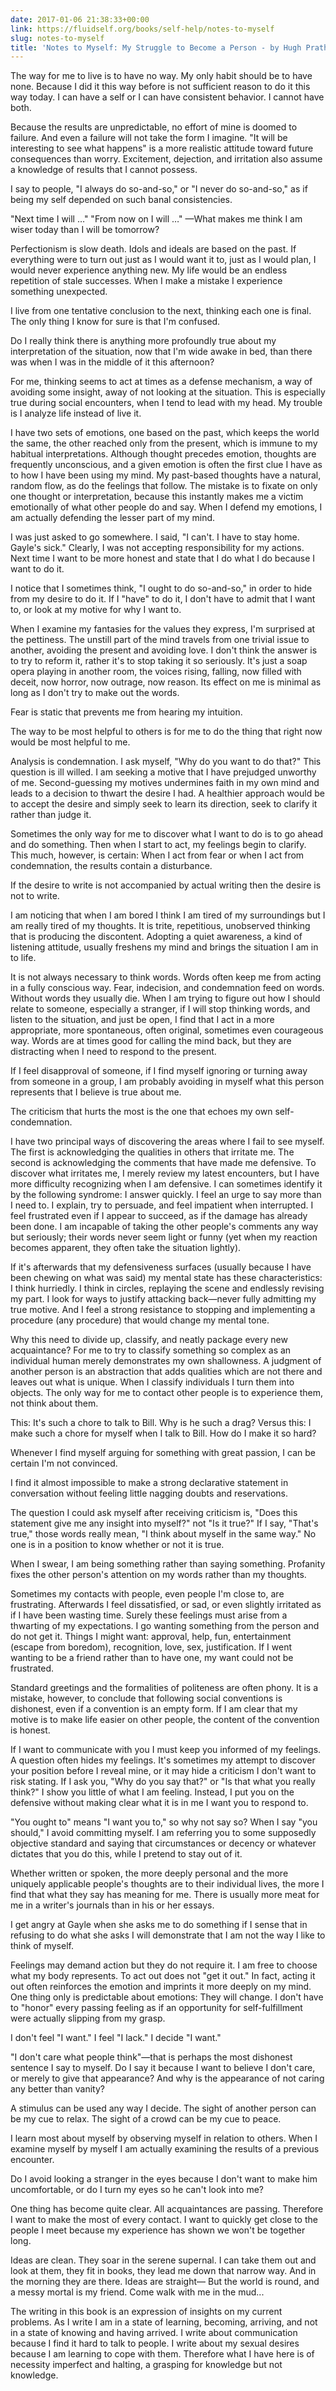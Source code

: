 ```yaml
---
date: 2017-01-06 21:38:33+00:00
link: https://fluidself.org/books/self-help/notes-to-myself
slug: notes-to-myself
title: 'Notes to Myself: My Struggle to Become a Person - by Hugh Prather'
---
```


The way for me to live is to have no way. My only habit should be to have none. Because I did it this way before is not sufficient reason to do it this way today. I can have a self or I can have consistent behavior. I cannot have both.

Because the results are unpredictable, no effort of mine is doomed to failure. And even a failure will not take the form I imagine. "It will be interesting to see what happens" is a more realistic attitude toward future consequences than worry. Excitement, dejection, and irritation also assume a knowledge of results that I cannot possess.

I say to people, "I always do so-and-so," or "I never do so-and-so," as if being my self depended on such banal consistencies.

"Next time I will …" "From now on I will …" —What makes me think I am wiser today than I will be tomorrow?

Perfectionism is slow death. Idols and ideals are based on the past. If everything were to turn out just as I would want it to, just as I would plan, I would never experience anything new. My life would be an endless repetition of stale successes. When I make a mistake I experience something unexpected.

I live from one tentative conclusion to the next, thinking each one is final. The only thing I know for sure is that I'm confused.

Do I really think there is anything more profoundly true about my interpretation of the situation, now that I'm wide awake in bed, than there was when I was in the middle of it this afternoon?

For me, thinking seems to act at times as a defense mechanism, a way of avoiding some insight, away of not looking at the situation. This is especially true during social encounters, when I tend to lead with my head. My trouble is I analyze life instead of live it.

I have two sets of emotions, one based on the past, which keeps the world the same, the other reached only from the present, which is immune to my habitual interpretations. Although thought precedes emotion, thoughts are frequently unconscious, and a given emotion is often the first clue I have as to how I have been using my mind. My past-based thoughts have a natural, random flow, as do the feelings that follow. The mistake is to fixate on only one thought or interpretation, because this instantly makes me a victim emotionally of what other people do and say. When I defend my emotions, I am actually defending the lesser part of my mind.

I was just asked to go somewhere. I said, "I can't. I have to stay home. Gayle's sick." Clearly, I was not accepting responsibility for my actions. Next time I want to be more honest and state that I do what I do because I want to do it.

I notice that I sometimes think, "I ought to do so-and-so," in order to hide from my desire to do it. If I "have" to do it, I don't have to admit that I want to, or look at my motive for why I want to.

When I examine my fantasies for the values they express, I'm surprised at the pettiness. The unstill part of the mind travels from one trivial issue to another, avoiding the present and avoiding love. I don't think the answer is to try to reform it, rather it's to stop taking it so seriously. It's just a soap opera playing in another room, the voices rising, falling, now filled with deceit, now horror, now outrage, now reason. Its effect on me is minimal as long as I don't try to make out the words.

Fear is static that prevents me from hearing my intuition.

The way to be most helpful to others is for me to do the thing that right now would be most helpful to me.

Analysis is condemnation. I ask myself, "Why do you want to do that?" This question is ill willed. I am seeking a motive that I have prejudged unworthy of me. Second-guessing my motives undermines faith in my own mind and leads to a decision to thwart the desire I had. A healthier approach would be to accept the desire and simply seek to learn its direction, seek to clarify it rather than judge it.

Sometimes the only way for me to discover what I want to do is to go ahead and do something. Then when I start to act, my feelings begin to clarify. This much, however, is certain: When I act from fear or when I act from condemnation, the results contain a disturbance.

If the desire to write is not accompanied by actual writing then the desire is not to write.

I am noticing that when I am bored I think I am tired of my surroundings but I am really tired of my thoughts. It is trite, repetitious, unobserved thinking that is producing the discontent. Adopting a quiet awareness, a kind of listening attitude, usually freshens my mind and brings the situation I am in to life.

It is not always necessary to think words. Words often keep me from acting in a fully conscious way. Fear, indecision, and condemnation feed on words. Without words they usually die. When I am trying to figure out how I should relate to someone, especially a stranger, if I will stop thinking words, and listen to the situation, and just be open, I find that I act in a more appropriate, more spontaneous, often original, sometimes even courageous way. Words are at times good for calling the mind back, but they are distracting when I need to respond to the present.

If I feel disapproval of someone, if I find myself ignoring or turning away from someone in a group, I am probably avoiding in myself what this person represents that I believe is true about me.

The criticism that hurts the most is the one that echoes my own self-condemnation.

I have two principal ways of discovering the areas where I fail to see myself. The first is acknowledging the qualities in others that irritate me. The second is acknowledging the comments that have made me defensive. To discover what irritates me, I merely review my latest encounters, but I have more difficulty recognizing when I am defensive. I can sometimes identify it by the following syndrome: I answer quickly. I feel an urge to say more than I need to. I explain, try to persuade, and feel impatient when interrupted. I feel frustrated even if I appear to succeed, as if the damage has already been done. I am incapable of taking the other people's comments any way but seriously; their words never seem light or funny (yet when my reaction becomes apparent, they often take the situation lightly).

If it's afterwards that my defensiveness surfaces (usually because I have been chewing on what was said) my mental state has these characteristics: I think hurriedly. I think in circles, replaying the scene and endlessly revising my part. I look for ways to justify attacking back—never fully admitting my true motive. And I feel a strong resistance to stopping and implementing a procedure (any procedure) that would change my mental tone.

Why this need to divide up, classify, and neatly package every new acquaintance? For me to try to classify something so complex as an individual human merely demonstrates my own shallowness. A judgment of another person is an abstraction that adds qualities which are not there and leaves out what is unique. When I classify individuals I turn them into objects. The only way for me to contact other people is to experience them, not think about them.

This: It's such a chore to talk to Bill. Why is he such a drag? Versus this: I make such a chore for myself when I talk to Bill. How do I make it so hard?

Whenever I find myself arguing for something with great passion, I can be certain I'm not convinced.

I find it almost impossible to make a strong declarative statement in conversation without feeling little nagging doubts and reservations.

The question I could ask myself after receiving criticism is, "Does this statement give me any insight into myself?" not "Is it true?" If I say, "That's true," those words really mean, "I think about myself in the same way." No one is in a position to know whether or not it is true.

When I swear, I am being something rather than saying something. Profanity fixes the other person's attention on my words rather than my thoughts.

Sometimes my contacts with people, even people I'm close to, are frustrating. Afterwards I feel dissatisfied, or sad, or even slightly irritated as if I have been wasting time. Surely these feelings must arise from a thwarting of my expectations. I go wanting something from the person and do not get it. Things I might want: approval, help, fun, entertainment (escape from boredom), recognition, love, sex, justification. If I went wanting to be a friend rather than to have one, my want could not be frustrated.

Standard greetings and the formalities of politeness are often phony. It is a mistake, however, to conclude that following social conventions is dishonest, even if a convention is an empty form. If I am clear that my motive is to make life easier on other people, the content of the convention is honest.

If I want to communicate with you I must keep you informed of my feelings. A question often hides my feelings. It's sometimes my attempt to discover your position before I reveal mine, or it may hide a criticism I don't want to risk stating. If I ask you, "Why do you say that?" or "Is that what you really think?" I show you little of what I am feeling. Instead, I put you on the defensive without making clear what it is in me I want you to respond to.

"You ought to" means "I want you to," so why not say so? When I say "you should," I avoid committing myself. I am referring you to some supposedly objective standard and saying that circumstances or decency or whatever dictates that you do this, while I pretend to stay out of it.

Whether written or spoken, the more deeply personal and the more uniquely applicable people's thoughts are to their individual lives, the more I find that what they say has meaning for me. There is usually more meat for me in a writer's journals than in his or her essays.

I get angry at Gayle when she asks me to do something if I sense that in refusing to do what she asks I will demonstrate that I am not the way I like to think of myself.

Feelings may demand action but they do not require it. I am free to choose what my body represents. To act out does not "get it out." In fact, acting it out often reinforces the emotion and imprints it more deeply on my mind. One thing only is predictable about emotions: They will change. I don't have to "honor" every passing feeling as if an opportunity for self-fulfillment were actually slipping from my grasp.

I don't feel "I want." I feel "I lack." I decide "I want."

"I don't care what people think"—that is perhaps the most dishonest sentence I say to myself. Do I say it because I want to believe I don't care, or merely to give that appearance? And why is the appearance of not caring any better than vanity?

A stimulus can be used any way I decide. The sight of another person can be my cue to relax. The sight of a crowd can be my cue to peace.

I learn most about myself by observing myself in relation to others. When I examine myself by myself I am actually examining the results of a previous encounter.

Do I avoid looking a stranger in the eyes because I don't want to make him uncomfortable, or do I turn my eyes so he can't look into me?

One thing has become quite clear. All acquaintances are passing. Therefore I want to make the most of every contact. I want to quickly get close to the people I meet because my experience has shown we won't be together long.

Ideas are clean. They soar in the serene supernal. I can take them out and look at them, they fit in books, they lead me down that narrow way. And in the morning they are there. Ideas are straight—
But the world is round, and a messy mortal is my friend.
Come walk with me in the mud...

The writing in this book is an expression of insights on my current problems. As I write I am in a state of learning, becoming, arriving, and not in a state of knowing and having arrived. I write about communication because I find it hard to talk to people. I write about my sexual desires because I am learning to cope with them. Therefore what I have here is of necessity imperfect and halting, a grasping for knowledge but not knowledge.
